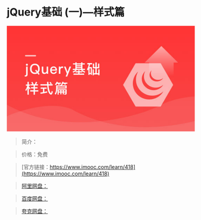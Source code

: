 # jQuery基础 (一)—样式篇

![img](../../assets/5fe442e700011a6905400304.jpg)

> 简介：

> 价格：免费

> [官方链接：https://www.imooc.com/learn/418](https://www.imooc.com/learn/418)

> [阿里网盘：]()

> [百度网盘：]()

> [夸克网盘：]()
